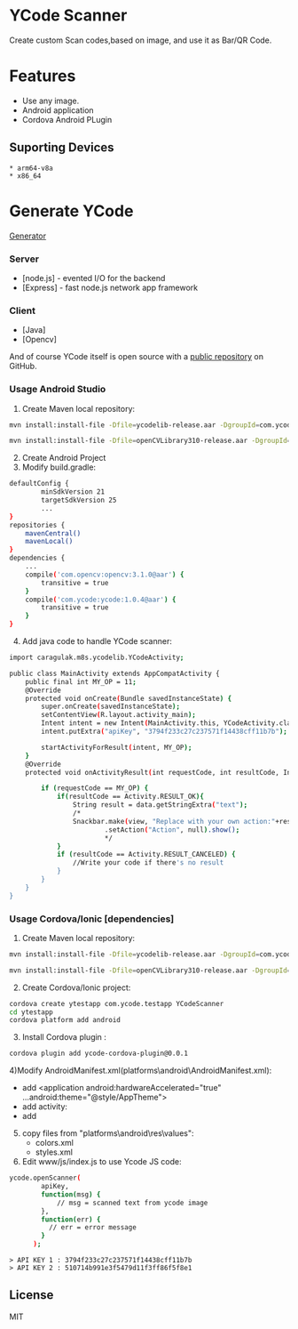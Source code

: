 # YCode Scanner

Create custom Scan codes,based on image, and use it as Bar/QR Code.

# Features
  - Use any image.
  - Android application
  - Cordova Android PLugin
   
## Suporting Devices
    * arm64-v8a
    * x86_64
    
# Generate YCode 
[Generator][ycode]

### Server

* [node.js] - evented I/O for the backend
* [Express] - fast node.js network app framework 

### Client 
* [Java]
* [Opencv]

And of course YCode itself is open source with a [public repository][github]
 on GitHub.

### Usage Android Studio
1) Create Maven local repository:
```sh
mvn install:install-file -Dfile=ycodelib-release.aar -DgroupId=com.ycode -DartifactId=ycode -Dversion=1.0.4 -Dpackaging=aar

mvn install:install-file -Dfile=openCVLibrary310-release.aar -DgroupId=com.opencv -DartifactId=opencv -Dversion=3.1.0 -Dpackaging=aar

```
2) Create Android Project
3) Modify build.gradle:
```sh
defaultConfig {
        minSdkVersion 21
        targetSdkVersion 25
        ...
}
repositories {
    mavenCentral()
    mavenLocal()
}
dependencies {
    ...
    compile('com.opencv:opencv:3.1.0@aar') {
        transitive = true
    }
    compile('com.ycode:ycode:1.0.4@aar') {
        transitive = true
    }
}
```
4) Add java code to handle YCode scanner:
```sh
import caragulak.m8s.ycodelib.YCodeActivity;

public class MainActivity extends AppCompatActivity {
    public final int MY_OP = 11;
    @Override
    protected void onCreate(Bundle savedInstanceState) {
        super.onCreate(savedInstanceState);
        setContentView(R.layout.activity_main);
        Intent intent = new Intent(MainActivity.this, YCodeActivity.class);
        intent.putExtra("apiKey", "3794f233c27c237571f14438cff11b7b");

        startActivityForResult(intent, MY_OP);
    }
    @Override
    protected void onActivityResult(int requestCode, int resultCode, Intent data) {

        if (requestCode == MY_OP) {
            if(resultCode == Activity.RESULT_OK){
                String result = data.getStringExtra("text");
                /*
                Snackbar.make(view, "Replace with your own action:"+result, Snackbar.LENGTH_LONG)
                        .setAction("Action", null).show();
                        */
            }
            if (resultCode == Activity.RESULT_CANCELED) {
                //Write your code if there's no result
            }
        }
    }
}
```
### Usage Cordova/Ionic [dependencies]

1) Create Maven local repository:
```sh
mvn install:install-file -Dfile=ycodelib-release.aar -DgroupId=com.ycode -DartifactId=ycode -Dversion=1.0.4 -Dpackaging=aar

mvn install:install-file -Dfile=openCVLibrary310-release.aar -DgroupId=com.opencv -DartifactId=opencv -Dversion=3.1.0 -Dpackaging=aar

```
2) Create Cordova/Ionic project:
```sh
cordova create ytestapp com.ycode.testapp YCodeScanner
cd ytestapp
cordova platform add android
```
3) Install Cordova plugin :
```sh
cordova plugin add ycode-cordova-plugin@0.0.1
```
4)Modify AndroidManifest.xml(platforms\android\AndroidManifest.xml):
* add  <application android:hardwareAccelerated="true" ...android:theme="@style/AppTheme">
* add activity:
        <activity android:name="caragulak.m8s.ycodelib.YCodeActivity">
            <intent-filter>
                <category android:name="android.intent.category.LAUNCHER" />
            </intent-filter>
        </activity>
* add <uses-sdk android:minSdkVersion="21" android:targetSdkVersion="25" />

5) copy files from "platforms\android\res\values":
    * colors.xml
    * styles.xml
6) Edit www/js/index.js  to use Ycode JS code:
```sh
ycode.openScanner(
		apiKey, 
		function(msg) { 
		    // msg = scanned text from ycode image
		},
		function(err) {
		  // err = error message
		}
	  );
```
    > API KEY 1 : 3794f233c27c237571f14438cff11b7b
    > API KEY 2 : 510714b991e3f5479d11f3ff86f5f8e1




License
----

MIT


[//]: # (These are reference links used in the body of this note and get stripped out when the markdown processor does its job. There is no need to format nicely because it shouldn't be seen. Thanks SO - http://stackoverflow.com/questions/4823468/store-comments-in-markdown-syntax)


   [ycode]: <http://m8s.nsupdate.info/lucky/ycode_v2.1.html>
   [github]:<https://github.com/Basiliskin/YCode>

